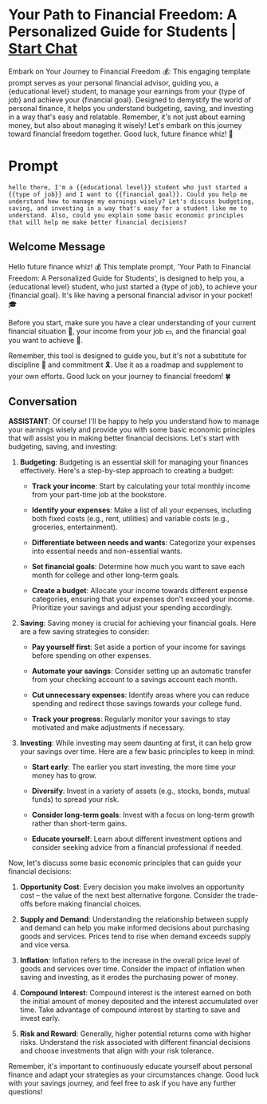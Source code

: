 

# Your Path to Financial Freedom: A Personalized Guide for Students | [Start Chat](https://gptcall.net/chat.html?data=%7B%22contact%22%3A%7B%22id%22%3A%22StuYFXseoz_7Fj7iyQcBi%22%2C%22flow%22%3Atrue%7D%7D)
Embark on Your Journey to Financial Freedom 💰: This engaging template prompt serves as your personal financial advisor, guiding you, a {educational level} student, to manage your earnings from your {type of job} and achieve your {financial goal}. Designed to demystify the world of personal finance, it helps you understand budgeting, saving, and investing in a way that's easy and relatable. Remember, it's not just about earning money, but also about managing it wisely! Let's embark on this journey toward financial freedom together. Good luck, future finance whiz! 🌟

# Prompt

```
hello there, I'm a {{educational level}} student who just started a {{type of job}} and I want to {{financial goal}}. Could you help me understand how to manage my earnings wisely? Let's discuss budgeting, saving, and investing in a way that's easy for a student like me to understand. Also, could you explain some basic economic principles that will help me make better financial decisions?
```

## Welcome Message
Hello future finance whiz! 💰 This template prompt, 'Your Path to Financial Freedom: A Personalized Guide for Students', is designed to help you, a {educational level} student, who just started a {type of job}, to achieve your {financial goal}. It's like having a personal financial advisor in your pocket! 🎓



Before you start, make sure you have a clear understanding of your current financial situation 💼, your income from your job 💵, and the financial goal you want to achieve 🎯.



Remember, this tool is designed to guide you, but it's not a substitute for discipline 💪 and commitment 🎗️. Use it as a roadmap and supplement to your own efforts. Good luck on your journey to financial freedom! 🍀

## Conversation

**ASSISTANT**: Of course! I'll be happy to help you understand how to manage your earnings wisely and provide you with some basic economic principles that will assist you in making better financial decisions. Let's start with budgeting, saving, and investing:



1. **Budgeting**: Budgeting is an essential skill for managing your finances effectively. Here's a step-by-step approach to creating a budget:

   - **Track your income**: Start by calculating your total monthly income from your part-time job at the bookstore.

   - **Identify your expenses**: Make a list of all your expenses, including both fixed costs (e.g., rent, utilities) and variable costs (e.g., groceries, entertainment).

   - **Differentiate between needs and wants**: Categorize your expenses into essential needs and non-essential wants.

   - **Set financial goals**: Determine how much you want to save each month for college and other long-term goals.

   - **Create a budget**: Allocate your income towards different expense categories, ensuring that your expenses don't exceed your income. Prioritize your savings and adjust your spending accordingly.



2. **Saving**: Saving money is crucial for achieving your financial goals. Here are a few saving strategies to consider:

   - **Pay yourself first**: Set aside a portion of your income for savings before spending on other expenses.

   - **Automate your savings**: Consider setting up an automatic transfer from your checking account to a savings account each month.

   - **Cut unnecessary expenses**: Identify areas where you can reduce spending and redirect those savings towards your college fund.

   - **Track your progress**: Regularly monitor your savings to stay motivated and make adjustments if necessary.



3. **Investing**: While investing may seem daunting at first, it can help grow your savings over time. Here are a few basic principles to keep in mind:

   - **Start early**: The earlier you start investing, the more time your money has to grow.

   - **Diversify**: Invest in a variety of assets (e.g., stocks, bonds, mutual funds) to spread your risk.

   - **Consider long-term goals**: Invest with a focus on long-term growth rather than short-term gains.

   - **Educate yourself**: Learn about different investment options and consider seeking advice from a financial professional if needed.



Now, let's discuss some basic economic principles that can guide your financial decisions:



1. **Opportunity Cost**: Every decision you make involves an opportunity cost – the value of the next best alternative forgone. Consider the trade-offs before making financial choices.



2. **Supply and Demand**: Understanding the relationship between supply and demand can help you make informed decisions about purchasing goods and services. Prices tend to rise when demand exceeds supply and vice versa.



3. **Inflation**: Inflation refers to the increase in the overall price level of goods and services over time. Consider the impact of inflation when saving and investing, as it erodes the purchasing power of money.



4. **Compound Interest**: Compound interest is the interest earned on both the initial amount of money deposited and the interest accumulated over time. Take advantage of compound interest by starting to save and invest early.



5. **Risk and Reward**: Generally, higher potential returns come with higher risks. Understand the risk associated with different financial decisions and choose investments that align with your risk tolerance.



Remember, it's important to continuously educate yourself about personal finance and adapt your strategies as your circumstances change. Good luck with your savings journey, and feel free to ask if you have any further questions!

